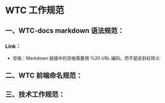 # WTC 工作规范

## 一、WTC-docs markdown 语法规范：

### Link：

- 空格：Markdown 链接中的空格需要用 %20 URL 编码，而不是反斜杠转义

## 二、WTC 前端命名规范：


## 三、技术工作规范：
